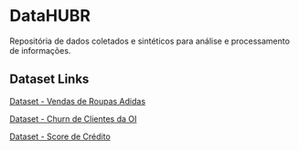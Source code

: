 # DataHUBR
Repositória de dados coletados e sintéticos para análise e processamento de informações.

## Dataset Links

[Dataset - Vendas de Roupas Adidas](datasets/dataset_vendas_adidas.csv)

[Dataset - Churn de Clientes da OI](datasets/dataset_telecom_churn.csv)

[Dataset - Score de Crédito](datasets/dataset_banco_credito.csv)
